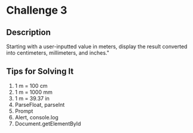 # Challenge 3

## Description
Starting with a user-inputted value in meters, display the result converted into centimeters, millimeters, and inches."

## Tips for Solving It
1. 1 m = 100 cm
2. 1 m = 1000 mm 
3. 1 m = 39.37 in
4. ParseFloat, parseInt
5. Prompt
6. Alert, console.log
7. Document.getElementById
